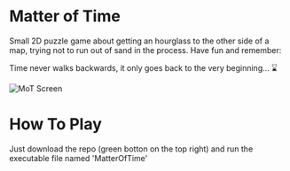 # Matter of Time

Small 2D puzzle game about getting an hourglass to the other side of a map, trying not to run out of sand in the process. Have fun and remember:

Time never walks backwards, 
it only goes back to the very beginning... ⌛

![MoT Screen](https://user-images.githubusercontent.com/95633668/200099438-c90ee930-54ec-4572-904c-b0da2daeaf96.jpg)

# How To Play

Just download the repo (green botton on the top right) and run the executable file named 'MatterOfTime'
